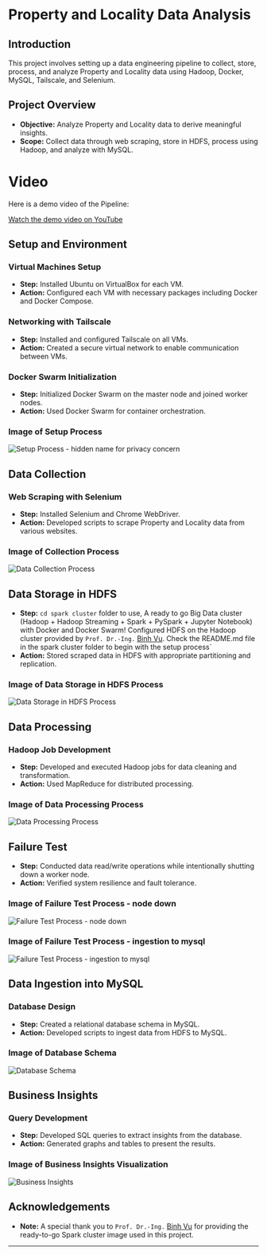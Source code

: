 # Property and Locality Data Analysis

## Introduction
This project involves setting up a data engineering pipeline to collect, store, process, and analyze Property and Locality data using Hadoop, Docker, MySQL, Tailscale, and Selenium.

## Project Overview
- **Objective:** Analyze Property and Locality data to derive meaningful insights.
- **Scope:** Collect data through web scraping, store in HDFS, process using Hadoop, and analyze with MySQL.

# Video

Here is a demo video of the Pipeline:

[Watch the demo video on YouTube](https://www.youtube.com/watch?v=0sdQdd7E67o)

## Setup and Environment
### Virtual Machines Setup
- **Step:** Installed Ubuntu on VirtualBox for each VM.
- **Action:** Configured each VM with necessary packages including Docker and Docker Compose.

### Networking with Tailscale
- **Step:** Installed and configured Tailscale on all VMs.
- **Action:** Created a secure virtual network to enable communication between VMs.

### Docker Swarm Initialization
- **Step:** Initialized Docker Swarm on the master node and joined worker nodes.
- **Action:** Used Docker Swarm for container orchestration.

### Image of Setup Process
![Setup Process - hidden name for privacy concern](/images/setup.png)

## Data Collection
### Web Scraping with Selenium
- **Step:** Installed Selenium and Chrome WebDriver.
- **Action:** Developed scripts to scrape Property and Locality data from various websites.

### Image of Collection Process
![Data Collection Process](/images/collection.png)

## Data Storage in HDFS
- **Step:** `cd spark cluster` folder to use, A ready to go Big Data cluster (Hadoop + Hadoop Streaming + Spark + PySpark + Jupyter Notebook) with Docker and Docker Swarm! 
Configured HDFS on the Hadoop cluster provided by `Prof. Dr.-Ing.` [Binh Vu](https://github.com/binhvd). Check the README.md file in the spark cluster folder to begin with the setup process`
- **Action:** Stored scraped data in HDFS with appropriate partitioning and replication.

### Image of Data Storage in HDFS Process
![Data Storage in HDFS Process](/images/datastorage.png)

## Data Processing
### Hadoop Job Development
- **Step:** Developed and executed Hadoop jobs for data cleaning and transformation.
- **Action:** Used MapReduce for distributed processing.

### Image of Data Processing Process
![Data Processing Process](/images/dataprocessing.png)

## Failure Test
- **Step:** Conducted data read/write operations while intentionally shutting down a worker node.
- **Action:** Verified system resilience and fault tolerance.

### Image of Failure Test Process - node down
![Failure Test Process - node down](/images/failuretest.png)

### Image of Failure Test Process - ingestion to mysql
![Failure Test Process - ingestion to mysql](/images/ingestion.png)

## Data Ingestion into MySQL
### Database Design
- **Step:** Created a relational database schema in MySQL.
- **Action:** Developed scripts to ingest data from HDFS to MySQL.

### Image of Database Schema
![Database Schema](/images/datamodeling.png)

## Business Insights
### Query Development
- **Step:** Developed SQL queries to extract insights from the database.
- **Action:** Generated graphs and tables to present the results.

### Image of Business Insights Visualization
![Business Insights](/images/crimessolved.png)

## Acknowledgements
- **Note:** A special thank you to `Prof. Dr.-Ing.` [Binh Vu](https://github.com/binhvd) for providing the ready-to-go Spark cluster image used in this project.
---

